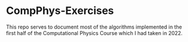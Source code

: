 # CompPhys-Exercises
This repo serves to document most of the algorithms implemented in the first half of the Computational Physics Course which I had taken in 2022. 
